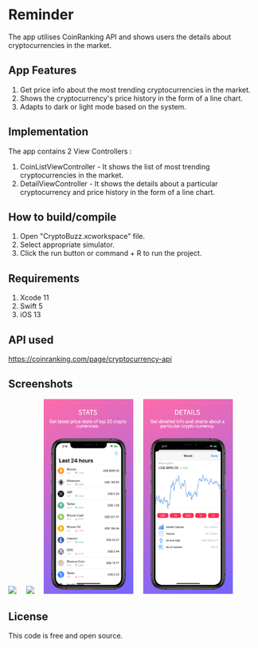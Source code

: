 # Reminder

The app utilises CoinRanking API and shows users the details about cryptocurrencies in the market.

## App Features

1. Get price info about the most trending cryptocurrencies in the market.
2. Shows the cryptocurrency's price history in the form of a line chart.
3. Adapts to dark or light mode based on the system.

## Implementation

The app contains 2 View Controllers :
1. CoinListViewController - It shows the list of most trending cryptocurrencies in the market.
2. DetailViewController - It shows the details about a particular cryptocurrency and price history in the form of a line chart.

## How to build/compile
1. Open "CryptoBuzz.xcworkspace" file.
2. Select appropriate simulator.
3. Click the run button or command + R to run the project.

## Requirements
1. Xcode 11
2. Swift 5
3. iOS 13

## API used
https://coinranking.com/page/cryptocurrency-api

## Screenshots
<img src = "Screenshots/ListDark.PNG" width = "180">  &nbsp; &nbsp; <img src = "Screenshots/DetailDark.PNG" width = "180"> &nbsp; &nbsp; <img src = "Screenshots/ListWhite.PNG" width = "180"> &nbsp; &nbsp; <img src = "Screenshots/DetailWhite.PNG" width = "180">

## License
This code is free and open source.
